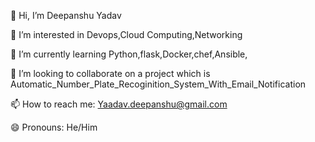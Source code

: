 👋 Hi, I’m Deepanshu Yadav

👀 I’m interested in Devops,Cloud Computing,Networking

🌱 I’m currently learning Python,flask,Docker,chef,Ansible,

💞️ I’m looking to collaborate on a project which is Automatic_Number_Plate_Recoginition_System_With_Email_Notification

📫 How to reach me: Yaadav.deepanshu@gmail.com

😄 Pronouns: He/Him

